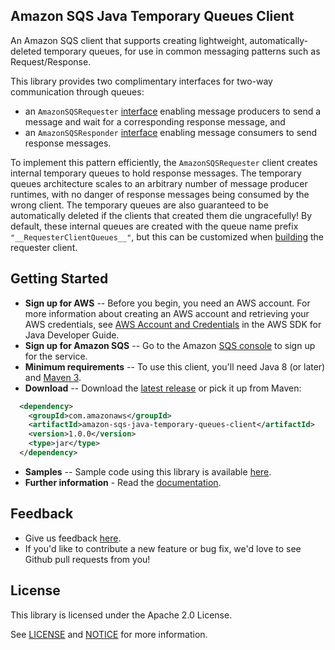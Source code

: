 ## Amazon SQS Java Temporary Queues Client

An Amazon SQS client that supports creating lightweight, automatically-deleted temporary queues, for use in common messaging patterns such as Request/Response.

This library provides two complimentary interfaces for two-way communication through queues:

* an `AmazonSQSRequester` [interface](./src/main/java/com/amazonaws/services/sqs/AmazonSQSRequester.java)
enabling message producers to send a message and wait for a corresponding response message, and 
* an `AmazonSQSResponder` 
[interface](./src/main/java/com/amazonaws/services/sqs/AmazonSQSResponder.java)
enabling message consumers to send response messages.

To implement this pattern efficiently, the `AmazonSQSRequester` client creates internal temporary queues to hold response messages. The temporary queues architecture scales
to an arbitrary number of message producer runtimes, with no danger of response messages being consumed by the wrong client.
The temporary queues are also guaranteed to be automatically deleted if the clients that created them die ungracefully!
By default, these internal queues are created with the queue name prefix `"__RequesterClientQueues__"`, but this can be customized when 
[building](./src/main/java/com/amazonaws/services/sqs/AmazonSQSRequesterClientBuilder.java)
the requester client.

## Getting Started

* **Sign up for AWS** -- Before you begin, you need an AWS account. For more information about creating an AWS account and retrieving your AWS credentials, see [AWS Account and Credentials](http://docs.aws.amazon.com/AWSSdkDocsJava/latest/DeveloperGuide/java-dg-setup.html) in the AWS SDK for Java Developer Guide.
* **Sign up for Amazon SQS** -- Go to the Amazon [SQS console](https://console.aws.amazon.com/sqs/home?region=us-east-1) to sign up for the service.
* **Minimum requirements** -- To use this client, you'll need Java 8 (or later) and [Maven 3](http://maven.apache.org/).
* **Download** -- Download the [latest release](https://github.com/awslabs/amazon-sqs-java-temporary-queues-client/releases) or pick it up from Maven:
```xml
  <dependency>
    <groupId>com.amazonaws</groupId>
    <artifactId>amazon-sqs-java-temporary-queues-client</artifactId>
    <version>1.0.0</version>
    <type>jar</type>
  </dependency>
```
* **Samples** -- Sample code using this library is available [here](https://github.com/aws-samples/amazon-sqs-java-temporary-queues-client-samples).
* **Further information** - Read the [documentation](https://docs.aws.amazon.com/AWSSimpleQueueService/latest/SQSDeveloperGuide/sqs-temporary-queues.html).

## Feedback
* Give us feedback [here](https://github.com/awslabs/amazon-sqs-java-temporary-queues-client/issues).
* If you'd like to contribute a new feature or bug fix, we'd love to see Github pull requests from you!

## License

This library is licensed under the Apache 2.0 License. 

See [LICENSE](./LICENSE) and [NOTICE](./NOTICE) for more information.